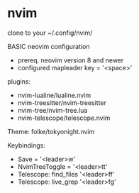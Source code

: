 # nvim
clone to your ~/.config/nvim/


BASIC neovim configuration
- prereq. neovim version 8 and newer
- configured mapleader key = '\<space\>'

plugins:
- nvim-lualine/lualine.nvim
- nvim-treesitter/nvim-treesitter
- nvim-tree/nvim-tree.lua
- nvim-telescope/telescope.nvim

Theme: folke/tokyonight.nvim

Keybindings:
- Save = '\<leader\>w'
- NvimTreeToggle = '\<leader\>tt'
- Telescope: find_files '\<leader\>ff'
- Telescope: live_grep '\<leader\>fg'
  
